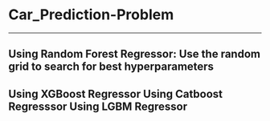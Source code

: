 # Car_Prediction-Problem
-----------------------------------------------------------------------------------
Using Random Forest Regressor: Use the random grid to search for best hyperparameters
---------------------------------------------------------------------------------
Using XGBoost Regressor
Using Catboost Regresssor
Using LGBM Regressor
---------------------------------------------------------------------------------
